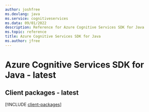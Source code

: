 ```yaml
---
author: joshfree
ms.devlang: java
ms.service: cognitiveservices
ms.data: 09/01/2022
description: Reference for Azure Cognitive Services SDK for Java
ms.topic: reference
title: Azure Cognitive Services SDK for Java
ms.author: jfree
---
```

# Azure Cognitive Services SDK for Java - latest

## Client packages - latest
[!INCLUDE [client-packages](cognitive-services-client-index.md)]